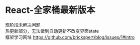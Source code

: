 # React-全家桶最新版本   
现阶段未解决问题   
热更新部分，无法做到自动更新不改变界面state   
框架学习网址 https://github.com/brickspert/blog/issues/1#intro    
